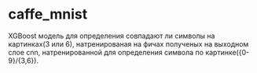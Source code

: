 # caffe_mnist
XGBoost модель для определения совпадают ли символы на картинках(3 или 6), натренированая на фичах полученых на выходном слое cnn, 
натренированной для определения символа по картинке({0-9}/{3,6}).
